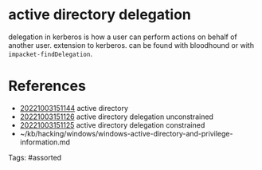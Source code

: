 # active directory  delegation
delegation in kerberos is how a user can perform actions on behalf of another user.
extension to kerberos.
can be found with bloodhound or with `impacket-findDelegation`.

# References
- [20221003151144](/zet/20221003151144/) active directory 
- [20221003151126](/zet/20221003151126/) active directory  delegation unconstrained
- [20221003151125](/zet/20221003151125/) active directory  delegation constrained
- ~/kb/hacking/windows/windows-active-directory-and-privilege-information.md

Tags:
    #assorted

